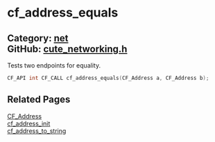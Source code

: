 [](../header.md ':include')

# cf_address_equals

Category: [net](/api_reference?id=net)  
GitHub: [cute_networking.h](https://github.com/RandyGaul/cute_framework/blob/master/include/cute_networking.h)  
---

Tests two endpoints for equality.

```cpp
CF_API int CF_CALL cf_address_equals(CF_Address a, CF_Address b);
```

## Related Pages

[CF_Address](/net/cf_address.md)  
[cf_address_init](/net/cf_address_init.md)  
[cf_address_to_string](/net/cf_address_to_string.md)  

